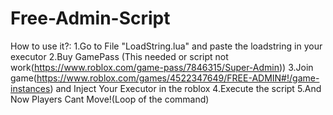 # Free-Admin-Script
How to use it?:
1.Go to File "LoadString.lua" and paste the loadstring in your executor
2.Buy GamePass (This needed or script not work(https://www.roblox.com/game-pass/7846315/Super-Admin))
3.Join game(https://www.roblox.com/games/4522347649/FREE-ADMIN#!/game-instances) and Inject Your Executor in the roblox
4.Execute the script
5.And Now Players Cant Move!(Loop of the command)

